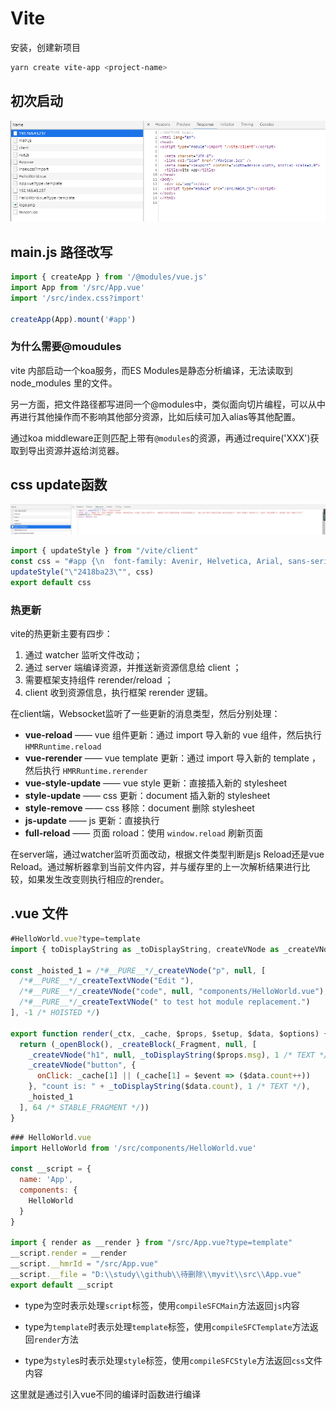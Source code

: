 # Vite

安装，创建新项目

```bash
yarn create vite-app <project-name>
```

## 初次启动

![image-20200920203608846](Vue_vite.assets/image-20200920203608846.png)

## main.js 路径改写

```js
import { createApp } from '/@modules/vue.js'
import App from '/src/App.vue'
import '/src/index.css?import'

createApp(App).mount('#app')
```

###  **为什么需要@moudules**

vite 内部启动一个koa服务，而ES Modules是静态分析编译，无法读取到node_modules 里的文件。

另一方面，把文件路径都写进同一个@modules中，类似面向切片编程，可以从中再进行其他操作而不影响其他部分资源，比如后续可加入alias等其他配置。

通过koa middleware正则匹配上带有`@modules`的资源，再通过require('XXX')获取到导出资源并返给浏览器。

## css update函数

![image-20200920203853087](Vue_vite.assets/image-20200920203853087.png)

```js
import { updateStyle } from "/vite/client"
const css = "#app {\n  font-family: Avenir, Helvetica, Arial, sans-serif;\n  -webkit-font-smoothing: antialiased;\n  -moz-osx-font-smoothing: grayscale;\n  text-align: center;\n  color: #2c3e50;\n  margin-top: 60px;\n}\n"
updateStyle("\"2418ba23\"", css)
export default css
```

### 热更新

vite的热更新主要有四步：

1. 通过 watcher 监听文件改动；
2. 通过 server 端编译资源，并推送新资源信息给 client ；
3. 需要框架支持组件 rerender/reload ；
4. client 收到资源信息，执行框架 rerender 逻辑。

在client端，Websocket监听了一些更新的消息类型，然后分别处理：

- **vue-reload** —— vue 组件更新：通过 import 导入新的 vue 组件，然后执行 `HMRRuntime.reload`
- **vue-rerender** —— vue template 更新：通过 import 导入新的 template ，然后执行 `HMRRuntime.rerender`
- **vue-style-update** —— vue style 更新：直接插入新的 stylesheet
- **style-update** —— css 更新：document 插入新的 stylesheet
- **style-remove** —— css 移除：document 删除 stylesheet
- **js-update** —— js 更新：直接执行
- **full-reload** —— 页面 roload：使用 `window.reload` 刷新页面

在server端，通过watcher监听页面改动，根据文件类型判断是js Reload还是vue Reload。通过解析器拿到当前文件内容，并与缓存里的上一次解析结果进行比较，如果发生改变则执行相应的render。

## .vue 文件

```js
#HelloWorld.vue?type=template
import { toDisplayString as _toDisplayString, createVNode as _createVNode, createTextVNode as _createTextVNode, Fragment as _Fragment, openBlock as _openBlock, createBlock as _createBlock } from "/@modules/vue.js"

const _hoisted_1 = /*#__PURE__*/_createVNode("p", null, [
  /*#__PURE__*/_createTextVNode("Edit "),
  /*#__PURE__*/_createVNode("code", null, "components/HelloWorld.vue"),
  /*#__PURE__*/_createTextVNode(" to test hot module replacement.")
], -1 /* HOISTED */)

export function render(_ctx, _cache, $props, $setup, $data, $options) {
  return (_openBlock(), _createBlock(_Fragment, null, [
    _createVNode("h1", null, _toDisplayString($props.msg), 1 /* TEXT */),
    _createVNode("button", {
      onClick: _cache[1] || (_cache[1] = $event => ($data.count++))
    }, "count is: " + _toDisplayString($data.count), 1 /* TEXT */),
    _hoisted_1
  ], 64 /* STABLE_FRAGMENT */))
}
```



```js
### HelloWorld.vue
import HelloWorld from '/src/components/HelloWorld.vue'

const __script = {
  name: 'App',
  components: {
    HelloWorld
  }
}

import { render as __render } from "/src/App.vue?type=template"
__script.render = __render
__script.__hmrId = "/src/App.vue"
__script.__file = "D:\\study\\github\\待删除\\myvit\\src\\App.vue"
export default __script
```



- type为空时表示处理`script`标签，使用`compileSFCMain`方法返回`js`内容

- type为`template`时表示处理`template`标签，使用`compileSFCTemplate`方法返回`render`方法

- type为`style`s时表示处理`style`标签，使用`compileSFCStyle`方法返回`css`文件内容

这里就是通过引入vue不同的编译时函数进行编译

